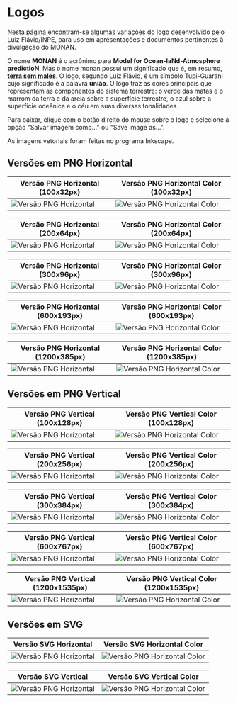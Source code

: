 # Logos

Nesta página encontram-se algumas variações do logo desenvolvido pelo Luiz Flávio/INPE, para uso em apresentações e documentos pertinentes à divulgação do MONAN. 

O nome **MONAN** é o acrônimo para **Model for Ocean-laNd-Atmosphere predictioN**. Mas o nome monan possui um significado que é, em resumo, [**terra sem males**](https://pt.wikipedia.org/wiki/Mon%C3%A3). O logo, segundo Luiz Flávio, é um símbolo Tupi-Guarani cujo significado é a palavra **união**. O logo traz as cores principais que representam as componentes do sistema terrestre: o verde das matas e o marrom da terra e da areia sobre a superfície terrestre, o azul sobre a superfície oceânica e o céu em suas diversas tonalidades.

Para baixar, clique com o botão direito do mouse sobre o logo e selecione a opção "Salvar imagem como..." ou "Save image as...".

As imagens vetoriais foram feitas no programa Inkscape. 

## Versões em PNG Horizontal

| Versão PNG Horizontal (100x32px)  | Versão PNG Horizontal Color (100x32px) |
| ------------- | ------------- |
| ![Versão PNG Horizontal](../assets/logo_monan_hor_100x32.png)  | ![Versão PNG Horizontal Color](../assets/logo_monan_hor_color_100x32.png)  |

| Versão PNG Horizontal (200x64px)  | Versão PNG Horizontal Color (200x64px) |
| ------------- | ------------- |
| ![Versão PNG Horizontal](../assets/logo_monan_hor_200x64.png)  | ![Versão PNG Horizontal Color](../assets/logo_monan_hor_color_200x64.png)  |

| Versão PNG Horizontal (300x96px)  | Versão PNG Horizontal Color (300x96px) |
| ------------- | ------------- |
| ![Versão PNG Horizontal](../assets/logo_monan_hor_300x96.png)  | ![Versão PNG Horizontal Color](../assets/logo_monan_hor_color_300x96.png)  |

| Versão PNG Horizontal (600x193px)  | Versão PNG Horizontal Color (600x193px) |
| ------------- | ------------- |
| ![Versão PNG Horizontal](../assets/logo_monan_hor_600x193.png)  | ![Versão PNG Horizontal Color](../assets/logo_monan_hor_color_600x193.png)  |

| Versão PNG Horizontal (1200x385px)  | Versão PNG Horizontal Color (1200x385px) |
| ------------- | ------------- |
| ![Versão PNG Horizontal](../assets/logo_monan_hor_1200x385.png)  | ![Versão PNG Horizontal Color](../assets/logo_monan_hor_color_1200x385.png)  |

## Versões em PNG Vertical

| Versão PNG Vertical (100x128px)  | Versão PNG Vertical Color (100x128px) |
| ------------- | ------------- |
| ![Versão PNG Horizontal](../assets/logo_monan_vert_100x128.png)  | ![Versão PNG Horizontal Color](../assets/logo_monan_vert_color_100x128.png)  |

| Versão PNG Vertical (200x256px)  | Versão PNG Vertical Color (200x256px) |
| ------------- | ------------- |
| ![Versão PNG Horizontal](../assets/logo_monan_vert_200x256.png)  | ![Versão PNG Horizontal Color](../assets/logo_monan_vert_color_200x256.png)  |

| Versão PNG Vertical (300x384px)  | Versão PNG Vertical Color (300x384px) |
| ------------- | ------------- |
| ![Versão PNG Horizontal](../assets/logo_monan_vert_300x384.png)  | ![Versão PNG Horizontal Color](../assets/logo_monan_vert_color_300x384.png)  |

| Versão PNG Vertical (600x767px)  | Versão PNG Vertical Color (600x767px) |
| ------------- | ------------- |
| ![Versão PNG Horizontal](../assets/logo_monan_vert_600x767.png)  | ![Versão PNG Horizontal Color](../assets/logo_monan_vert_color_600x767.png)  |

| Versão PNG Vertical (1200x1535px)  | Versão PNG Vertical Color (1200x1535px) |
| ------------- | ------------- |
| ![Versão PNG Horizontal](../assets/logo_monan_vert_1200x1535.png)  | ![Versão PNG Horizontal Color](../assets/logo_monan_vert_color_1200x1535.png)  |

## Versões em SVG

| Versão SVG Horizontal | Versão SVG Horizontal Color |
| ------------- | ------------- |
| ![Versão PNG Horizontal](../assets/logo_monan_hor.svg)  | ![Versão PNG Horizontal Color](../assets/logo_monan_hor_color.svg)  |

| Versão SVG Vertical | Versão SVG Vertical Color |
| ------------- | ------------- |
| ![Versão PNG Horizontal](../assets/logo_monan_vert.svg)  | ![Versão PNG Horizontal Color](../assets/logo_monan_vert_color.svg)  |
